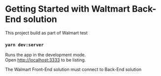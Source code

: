 # Getting Started with Waltmart Back-End solution

This project build as part of Walmart test

### `yarn dev:server`

Runs the app in the development mode.\
Open [http://localhost:3333](http://localhost:3333) to be listing.

The Walmart Front-End solution must connect to Back-End solution
